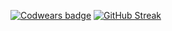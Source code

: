 [![Codwears badge](https://www.codewars.com/users/KaninGleb/badges/large)](https://www.codewars.com/users/KaninGleb)
[![GitHub Streak](https://github-readme-streak-stats.herokuapp.com?user=&theme=dark&border_radius=10&date_format=M%20j%5B%2C%20Y%5D&card_width=450)](https://git.io/streak-stats)
